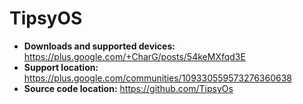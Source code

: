 # TipsyOS

+ **Downloads and supported devices:** https://plus.google.com/+CharG/posts/54keMXfqd3E
+ **Support location:** https://plus.google.com/communities/109330559573276360638
+ **Source code location:** https://github.com/TipsyOs
